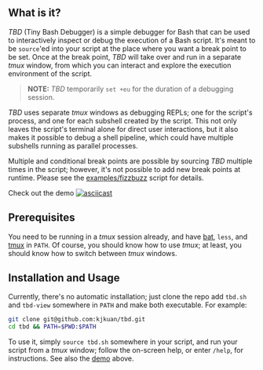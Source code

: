 ## What is it?
_TBD_ (Tiny Bash Debugger) is a simple debugger for Bash that can be used to
interactively inspect or debug the execution of a Bash script. It's meant to be
`source`'ed into your script at the place where you want a break point to be set.
Once at the break point, _TBD_ will take over and run in a separate _tmux_ window,
from which you can interact and explore the execution environment of the script.

> **NOTE:** _TBD_ temporarily `set +eu` for the duration of a debugging session.

_TBD_ uses separate _tmux_ windows as debugging REPLs; one for the script's
process, and one for each subshell created by the script. This not only leaves
the script's terminal alone for direct user interactions, but it also makes it
possible to debug a shell pipeline, which could have multiple subshells running
as parallel processes.

Multiple and conditional break points are possible by sourcing _TBD_ multiple
times in the script; however, it's not possible to add new break points at
runtime. Please see the [examples/fizzbuzz](examples/fizzbuzz) script
for details.

Check out the demo [![asciicast](https://asciinema.org/a/btQpdrIcFKJuqgsARFvp7LEXY.svg)](https://asciinema.org/a/btQpdrIcFKJuqgsARFvp7LEXY)


## Prerequisites
You need to be running in a _tmux_ session already, and have [bat], `less`,
and [tmux] in `PATH`. Of course, you should know how to use _tmux_; at least,
you should know how to switch between _tmux_ windows.

[bat]: https://github.com/sharkdp/bat
[tmux]: https://github.com/tmux/tmux


## Installation and Usage
Currently, there's no automatic installation; just clone the repo add `tbd.sh` and `tbd-view`
somewhere in `PATH` and make both executable. For example:

```bash
git clone git@github.com:kjkuan/tbd.git
cd tbd && PATH=$PWD:$PATH
```

To use it, simply `source tbd.sh` somewhere in your script, and run your script from
a _tmux_ window; follow the on-screen help, or enter `/help`, for instructions.
See also the [demo] above.

[demo]: https://asciinema.org/a/btQpdrIcFKJuqgsARFvp7LEXY
